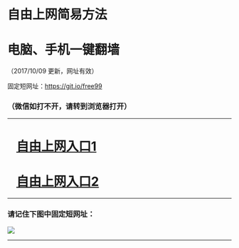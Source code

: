 ﻿# 自由上网简易方法

# 电脑、手机一键翻墙

（2017/10/09 更新，网址有效）

固定短网址：https://git.io/free99

### （微信如打不开，请转到浏览器打开）


***





# &nbsp;&nbsp; <a href="http://ft1800012634.fwq-tz-1001.info/fwqtz01.html?t=100900112023 " target="_blank">自由上网入口1</a>
# &nbsp;&nbsp; <a href="http://ft271825165.fwq-tz-1002.info/fwqtz02.html?t=100900120423 " target="_blank">自由上网入口2</a>
***

### 请记住下图中固定短网址：

<img src="https://s3-us-west-2.amazonaws.com/fwq-1001/yjfq-20170905okok.png" /> 


***

